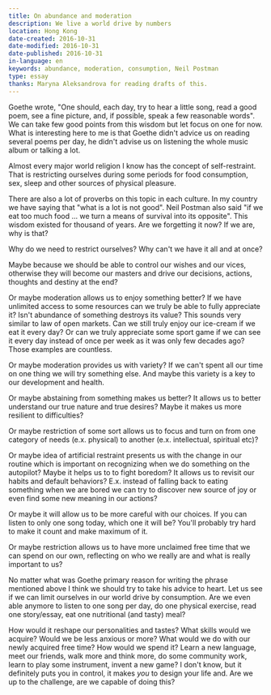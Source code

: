 ```yaml
---
title: On abundance and moderation
description: We live a world drive by numbers
location: Hong Kong
date-created: 2016-10-31
date-modified: 2016-10-31
date-published: 2016-10-31
in-language: en
keywords: abundance, moderation, consumption, Neil Postman
type: essay
thanks: Maryna Aleksandrova for reading drafts of this.
---
```

Goethe wrote, "One should, each day, try to hear a little song, read a good poem, see a fine picture, and, if possible, speak a few reasonable words". We can take few good points from this wisdom but let focus on one for now.
What is interesting here to me is that Goethe didn't advice us on reading several poems per day, he didn't advise us on listening the whole music album or talking a lot.

Almost every major world religion I know has the concept of self-restraint. That is restricting ourselves during some periods for food consumption, sex, sleep and other sources of physical pleasure.

There are also a lot of proverbs on this topic in each culture. In my country we have saying that "what is a lot is not good". Neil Postman also said "if we eat too much food ...  we turn a means of survival into its opposite". This wisdom existed for thousand of years. Are we forgetting it now? If we are, why is that?

Why do we need to restrict ourselves? Why can't we have it all and at once?

Maybe because we should be able to control our wishes and our vices, otherwise they will become our masters and drive our decisions, actions, thoughts and destiny at the end?

Or maybe moderation allows us to enjoy something better? If we have unlimited access to some resources can we truly be able to fully appreciate it? Isn't abundance of something destroys its value? This sounds very similar to law of open markets. Can we still truly enjoy our ice-cream if we eat it every day? Or can we truly appreciate some sport game if we can see it every day instead of once per week as it was only few decades ago? Those examples are countless.

Or maybe moderation provides us with variety? If we can't spent all our time on one thing we will try something else. And maybe this variety is a key to our development and health.

Or maybe abstaining from something makes us better? It allows us to better understand our true nature and true desires? Maybe it makes us more resilient to difficulties?

Or maybe restriction of some sort allows us to focus and turn on from one category of needs (e.x. physical) to another (e.x. intellectual, spiritual etc)?

Or maybe idea of artificial restraint presents us with the change in our routine which is important on recognizing when we do something on the autopilot? Maybe it helps us to to fight boredom? It allows us to revisit our habits and default behaviors? E.x. instead of falling back to eating something when we are bored we can try to discover new source of joy or even find some new meaning in our actions?

Or maybe it will allow us to be more careful with our choices. If you can listen to only one song today, which one it will be? You'll probably try hard to make it count and make maximum of it.

Or maybe restriction allows us to have more unclaimed free time that we can spend on our own, reflecting on who we really are and what is really important to us?

No matter what was Goethe primary reason for writing the phrase mentioned above I think we should try to take his advice to heart. Let us see if we can limit ourselves in our world drive by consumption. Are we even able anymore to listen to one song per day, do one physical exercise, read one story/essay, eat one nutritional (and tasty) meal?

How would it reshape our personalities and tastes? What skills would we acquire? Would we be less anxious or more? What would we do with our newly acquired free time? How would we spend it? Learn a new language, meet our friends, walk more and think more, do some community work, learn to play some instrument, invent a new game? I don't know, but it definitely puts you in control, it makes *you* to design your life and. Are we up to the challenge, are we capable of doing this?
